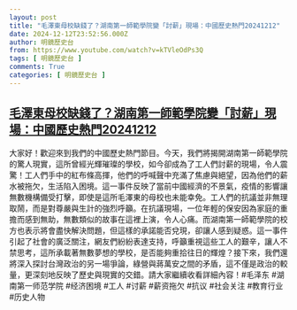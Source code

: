 ```yaml
---
layout: post
title: "毛澤東母校缺錢了？湖南第一師範學院變「討薪」現場：中國歷史熱門20241212"
date: 2024-12-12T23:52:56.000Z
author: 明鏡歷史台
from: https://www.youtube.com/watch?v=kTVleOdPs3Q
tags: [ 明鏡歷史台 ]
comments: True
categories: [ 明鏡歷史台 ]
---
```

<!--1734047576000-->
[毛澤東母校缺錢了？湖南第一師範學院變「討薪」現場：中國歷史熱門20241212](https://www.youtube.com/watch?v=kTVleOdPs3Q)
------

<div>
大家好！歡迎來到我們的中國歷史熱門節目。今天，我們將揭開湖南第一師範學院的驚人現實，這所曾經光輝璀璨的學校，如今卻成為了工人們討薪的現場，令人震驚！工人們手中的紅布條高揮，他們的呼喊聲中充滿了焦慮與絕望，因為他們的薪水被拖欠，生活陷入困境。這一事件反映了當前中國經濟的不景氣，疫情的影響讓無數機構備受打擊，即使是這所毛澤東的母校也未能幸免。工人們的抗議並非無理取鬧，而是對尊嚴與生計的強烈呼籲。在抗議現場，一位年輕的保安因為家庭的重擔而感到無助，無數類似的故事在這裡上演，令人心痛。而湖南第一師範學院的校方也表示將會盡快解決問題，但這樣的承諾能否兌現，卻讓人感到疑惑。這一事件引起了社會的廣泛關注，網友們紛紛表達支持，呼籲重視這些工人的艱辛，讓人不禁思考，這所承載著無數夢想的學校，是否能夠重拾往日的輝煌？接下來，我們還將深入探討台灣政治的另一場爭論，綠營與蔣萬安之間的矛盾，這不僅是政治的較量，更深刻地反映了歷史與現實的交錯。請大家繼續收看詳細內容！#毛泽东 #湖南第一师范学院 #经济困境 #工人 #讨薪 #薪资拖欠 #抗议 #社会关注 #教育行业 #历史人物
</div>
